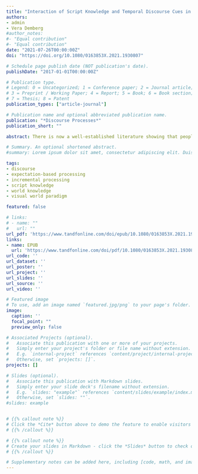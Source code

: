 ```yaml
---
title: "Interaction of Script Knowledge and Temporal Discourse Cues in a Visual World Study"
authors:
- admin
- Vera Demberg
#author_notes:
#- "Equal contribution"
#- "Equal contribution"
date: "2021-07-26T00:00:00Z"
doi: "https://doi.org/10.1080/0163853X.2021.1930807"

# Schedule page publish date (NOT publication's date).
publishDate: "2017-01-01T00:00:00Z"

# Publication type.
# Legend: 0 = Uncategorized; 1 = Conference paper; 2 = Journal article;
# 3 = Preprint / Working Paper; 4 = Report; 5 = Book; 6 = Book section;
# 7 = Thesis; 8 = Patent
publication_types: ["article-journal"]

# Publication name and optional abbreviated publication name.
publication: "*Discourse Processes*"
publication_short: ""

abstract: There is now a well-established literature showing that people anticipate upcoming concepts and words during language processing. Commonsense knowledge about typical event sequences and verbal selectional preferences can contribute to anticipating what will be mentioned next. We here investigate how temporal discourse connectives (before, after), which signal event ordering along a temporal dimension, modulate predictions for upcoming discourse referents. Our study analyses anticipatory gaze in the visual world and supports the idea that script knowledge, temporal connectives (before eating → menu, appetizer), and the verb’s selectional preferences (order → appetizer) jointly contribute to shaping rapid prediction of event participants.

# Summary. An optional shortened abstract.
#summary: Lorem ipsum dolor sit amet, consectetur adipiscing elit. Duis posuere tellus ac convallis placerat. Proin tincidunt magna sed ex sollicitudin condimentum.

tags:
- discourse
- expectation-based processing
- incremental processing
- script knowledge
- world knowledge
- visual world paradigm

featured: false

# links:
# - name: ""
#   url: ""
url_pdf: 'https://www.tandfonline.com/doi/epub/10.1080/0163853X.2021.1930807?needAccess=true'
links:
- name: EPUB
  url: 'https://www.tandfonline.com/doi/pdf/10.1080/0163853X.2021.1930807'
url_code: ''
url_dataset: ''
url_poster: ''
url_project: ''
url_slides: ''
url_source: ''
url_video: ''

# Featured image
# To use, add an image named `featured.jpg/png` to your page's folder.
image:
  caption: ''
  focal_point: ""
  preview_only: false

# Associated Projects (optional).
#   Associate this publication with one or more of your projects.
#   Simply enter your project's folder or file name without extension.
#   E.g. `internal-project` references `content/project/internal-project/index.md`.
#   Otherwise, set `projects: []`.
projects: []

# Slides (optional).
#   Associate this publication with Markdown slides.
#   Simply enter your slide deck's filename without extension.
#   E.g. `slides: "example"` references `content/slides/example/index.md`.
#   Otherwise, set `slides: ""`.
#slides: example


# {{% callout note %}}
# Click the *Cite* button above to demo the feature to enable visitors to import publication metadata into their reference management software.
# {{% /callout %}}

# {{% callout note %}}
# Create your slides in Markdown - click the *Slides* button to check out the example.
# {{% /callout %}}

# Supplementary notes can be added here, including [code, math, and images](https://wowchemy.com/docs/writing-markdown-latex/).
---
```

